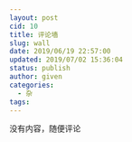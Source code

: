 ```yaml
---
layout: post
cid: 10
title: 评论墙
slug: wall
date: 2019/06/19 22:57:00
updated: 2019/07/02 15:36:04
status: publish
author: given
categories: 
  - 杂
tags: 
---
```



没有内容，随便评论